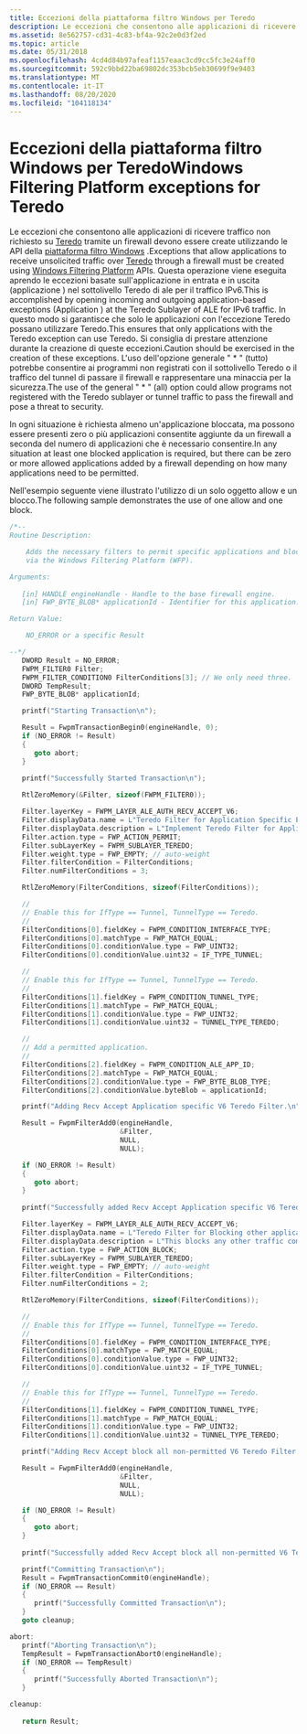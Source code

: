 ```yaml
---
title: Eccezioni della piattaforma filtro Windows per Teredo
description: Le eccezioni che consentono alle applicazioni di ricevere traffico non richiesto su Teredo tramite un firewall devono essere create utilizzando le API della piattaforma filtro Windows.
ms.assetid: 8e562757-cd31-4c83-bf4a-92c2e0d3f2ed
ms.topic: article
ms.date: 05/31/2018
ms.openlocfilehash: 4cd4d84b97afeaf1157eaac3cd9cc5fc3e24aff0
ms.sourcegitcommit: 592c9bbd22ba69802dc353bcb5eb30699f9e9403
ms.translationtype: MT
ms.contentlocale: it-IT
ms.lasthandoff: 08/20/2020
ms.locfileid: "104118134"
---
```

# <a name="windows-filtering-platform-exceptions-for-teredo"></a><span data-ttu-id="845a5-103">Eccezioni della piattaforma filtro Windows per Teredo</span><span class="sxs-lookup"><span data-stu-id="845a5-103">Windows Filtering Platform exceptions for Teredo</span></span>

<span data-ttu-id="845a5-104">Le eccezioni che consentono alle applicazioni di ricevere traffico non richiesto su [Teredo](about-teredo.md) tramite un firewall devono essere create utilizzando le API della [piattaforma filtro Windows](/windows/desktop/FWP/windows-filtering-platform-start-page) .</span><span class="sxs-lookup"><span data-stu-id="845a5-104">Exceptions that allow applications to receive unsolicited traffic over [Teredo](about-teredo.md) through a firewall must be created using [Windows Filtering Platform](/windows/desktop/FWP/windows-filtering-platform-start-page) APIs.</span></span> <span data-ttu-id="845a5-105">Questa operazione viene eseguita aprendo le eccezioni basate sull'applicazione in entrata e in uscita (applicazione <app name> ) nel sottolivello Teredo di ale per il traffico IPv6.</span><span class="sxs-lookup"><span data-stu-id="845a5-105">This is accomplished by opening incoming and outgoing application-based exceptions (Application <app name>) at the Teredo Sublayer of ALE for IPv6 traffic.</span></span> <span data-ttu-id="845a5-106">In questo modo si garantisce che solo le applicazioni con l'eccezione Teredo possano utilizzare Teredo.</span><span class="sxs-lookup"><span data-stu-id="845a5-106">This ensures that only applications with the Teredo exception can use Teredo.</span></span> <span data-ttu-id="845a5-107">Si consiglia di prestare attenzione durante la creazione di queste eccezioni.</span><span class="sxs-lookup"><span data-stu-id="845a5-107">Caution should be exercised in the creation of these exceptions.</span></span> <span data-ttu-id="845a5-108">L'uso dell'opzione generale " \* " (tutto) potrebbe consentire ai programmi non registrati con il sottolivello Teredo o il traffico del tunnel di passare il firewall e rappresentare una minaccia per la sicurezza.</span><span class="sxs-lookup"><span data-stu-id="845a5-108">The use of the general " \* " (all) option could allow programs not registered with the Teredo sublayer or tunnel traffic to pass the firewall and pose a threat to security.</span></span>

<span data-ttu-id="845a5-109">In ogni situazione è richiesta almeno un'applicazione bloccata, ma possono essere presenti zero o più applicazioni consentite aggiunte da un firewall a seconda del numero di applicazioni che è necessario consentire.</span><span class="sxs-lookup"><span data-stu-id="845a5-109">In any situation at least one blocked application is required, but there can be zero or more allowed applications added by a firewall depending on how many applications need to be permitted.</span></span>

<span data-ttu-id="845a5-110">Nell'esempio seguente viene illustrato l'utilizzo di un solo oggetto allow e un blocco.</span><span class="sxs-lookup"><span data-stu-id="845a5-110">The following sample demonstrates the use of one allow and one block.</span></span>


```C++
/*--
Routine Description:

    Adds the necessary filters to permit specific applications and block all other
    via the Windows Filtering Platform (WFP).

Arguments:
   
   [in] HANDLE engineHandle - Handle to the base firewall engine.
   [in] FWP_BYTE_BLOB* applicationId - Identifier for this application.

Return Value:

    NO_ERROR or a specific Result

--*/
   DWORD Result = NO_ERROR;
   FWPM_FILTER0 Filter;
   FWPM_FILTER_CONDITION0 FilterConditions[3]; // We only need three.
   DWORD TempResult;
   FWP_BYTE_BLOB* applicationId;

   printf("Starting Transaction\n");

   Result = FwpmTransactionBegin0(engineHandle, 0);
   if (NO_ERROR != Result)
   {
      goto abort;
   }
   
   printf("Successfully Started Transaction\n");

   RtlZeroMemory(&Filter, sizeof(FWPM_FILTER0));

   Filter.layerKey = FWPM_LAYER_ALE_AUTH_RECV_ACCEPT_V6;
   Filter.displayData.name = L"Teredo Filter for Application Specific Permit";
   Filter.displayData.description = L"Implement Teredo Filter for Application Specific Permit at the Recv Accept layer";
   Filter.action.type = FWP_ACTION_PERMIT;
   Filter.subLayerKey = FWPM_SUBLAYER_TEREDO;
   Filter.weight.type = FWP_EMPTY; // auto-weight
   Filter.filterCondition = FilterConditions;
   Filter.numFilterConditions = 3;

   RtlZeroMemory(FilterConditions, sizeof(FilterConditions));

   //
   // Enable this for IfType == Tunnel, TunnelType == Teredo.
   //
   FilterConditions[0].fieldKey = FWPM_CONDITION_INTERFACE_TYPE;
   FilterConditions[0].matchType = FWP_MATCH_EQUAL;
   FilterConditions[0].conditionValue.type = FWP_UINT32;
   FilterConditions[0].conditionValue.uint32 = IF_TYPE_TUNNEL;

   //
   // Enable this for IfType == Tunnel, TunnelType == Teredo.
   //
   FilterConditions[1].fieldKey = FWPM_CONDITION_TUNNEL_TYPE;
   FilterConditions[1].matchType = FWP_MATCH_EQUAL;
   FilterConditions[1].conditionValue.type = FWP_UINT32;
   FilterConditions[1].conditionValue.uint32 = TUNNEL_TYPE_TEREDO;

   //
   // Add a permitted application.
   //
   FilterConditions[2].fieldKey = FWPM_CONDITION_ALE_APP_ID;
   FilterConditions[2].matchType = FWP_MATCH_EQUAL;
   FilterConditions[2].conditionValue.type = FWP_BYTE_BLOB_TYPE;
   FilterConditions[2].conditionValue.byteBlob = applicationId;

   printf("Adding Recv Accept Application specific V6 Teredo Filter.\n");

   Result = FwpmFilterAdd0(engineHandle,
                           &Filter,
                           NULL,
                           NULL);

   if (NO_ERROR != Result)
   {
      goto abort;
   }
   
   printf("Successfully added Recv Accept Application specific V6 Teredo Filter.\n");

   Filter.layerKey = FWPM_LAYER_ALE_AUTH_RECV_ACCEPT_V6;
   Filter.displayData.name = L"Teredo Filter for Blocking other applications";
   Filter.displayData.description = L"This blocks any other traffic coming in over the Teredo interface that hasn't explicitly been permitted.";
   Filter.action.type = FWP_ACTION_BLOCK;
   Filter.subLayerKey = FWPM_SUBLAYER_TEREDO;
   Filter.weight.type = FWP_EMPTY; // auto-weight
   Filter.filterCondition = FilterConditions;
   Filter.numFilterConditions = 2;

   RtlZeroMemory(FilterConditions, sizeof(FilterConditions));

   //
   // Enable this for IfType == Tunnel, TunnelType == Teredo.
   //
   FilterConditions[0].fieldKey = FWPM_CONDITION_INTERFACE_TYPE;
   FilterConditions[0].matchType = FWP_MATCH_EQUAL;
   FilterConditions[0].conditionValue.type = FWP_UINT32;
   FilterConditions[0].conditionValue.uint32 = IF_TYPE_TUNNEL;

   //
   // Enable this for IfType == Tunnel, TunnelType == Teredo.
   //
   FilterConditions[1].fieldKey = FWPM_CONDITION_TUNNEL_TYPE;
   FilterConditions[1].matchType = FWP_MATCH_EQUAL;
   FilterConditions[1].conditionValue.type = FWP_UINT32;
   FilterConditions[1].conditionValue.uint32 = TUNNEL_TYPE_TEREDO;

   printf("Adding Recv Accept block all non-permitted V6 Teredo Filter.\n");

   Result = FwpmFilterAdd0(engineHandle,
                           &Filter,
                           NULL,
                           NULL);

   if (NO_ERROR != Result)
   {
      goto abort;
   }
   
   printf("Successfully added Recv Accept block all non-permitted V6 Teredo Filter.\n");

   printf("Committing Transaction\n");
   Result = FwpmTransactionCommit0(engineHandle);
   if (NO_ERROR == Result)
   {
      printf("Successfully Committed Transaction\n");
   }
   goto cleanup;

abort:
   printf("Aborting Transaction\n");
   TempResult = FwpmTransactionAbort0(engineHandle);
   if (NO_ERROR == TempResult)
   {
      printf("Successfully Aborted Transaction\n");
   }

cleanup:
   
   return Result;

```



 

 